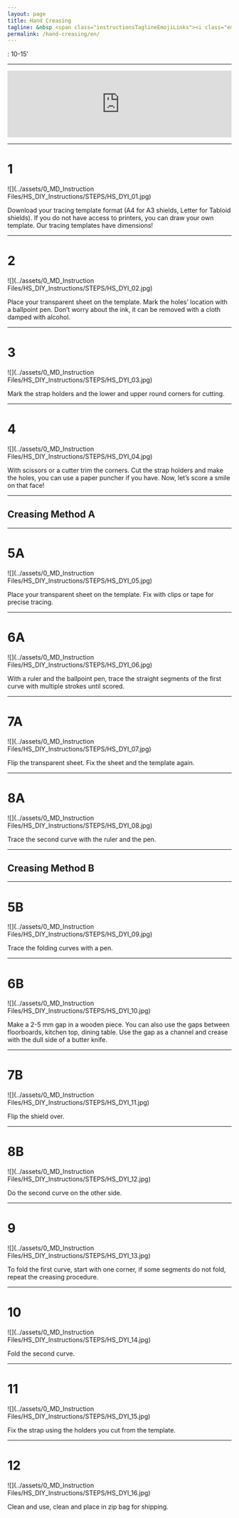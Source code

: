 ```yaml
---
layout: page
title: Hand Creasing
tagline: &nbsp <span class="instructionsTaglineEmojiLinks"><i class="em em-video_camera" aria-role="presentation" aria-label="VIDEO CAMERA"></i> <a href = "https://github.com/HappyShield/HappyShield/blob/master/TemplatesAndCNCFilesForScoringFoldingCutting/ShieldScoringFoldingCutting/DIYFromHome/SmileyFaceShieldCuttingTemplate_A4.pdf" ><i class="em em-triangular_ruler" aria-role="presentation" aria-label="TRIANGULAR RULER"></i></a></span>
permalink: /hand-creasing/en/
---
```


<i class="em em-timer_clock" aria-role="presentation" aria-label=""></i>: 10-15′

---

<script src="https://snapwidget.com/js/snapwidget.js"></script>
<iframe src="https://snapwidget.com/embed/810064" class="snapwidget-widget" allowtransparency="true" frameborder="0" scrolling="no" style="border:none; overflow:hidden;  width:100%; "></iframe>

---

# 1 

![](../assets/0_MD_Instruction Files/HS_DIY_Instructions/STEPS/HS_DYI_01.jpg)

Download your tracing template format (A4 for A3 shields, Letter for Tabloid shields). If you do not have access to printers, you can draw your own template. Our tracing templates have dimensions!

---

# 2

![](../assets/0_MD_Instruction Files/HS_DIY_Instructions/STEPS/HS_DYI_02.jpg)

Place your transparent sheet on the template. Mark the holes’ location with a ballpoint pen. Don’t worry about the ink, it can be removed with a cloth damped with alcohol. 

---

# 3

![](../assets/0_MD_Instruction Files/HS_DIY_Instructions/STEPS/HS_DYI_03.jpg)

Mark the strap holders and the lower and upper round corners for cutting.

---

# 4

![](../assets/0_MD_Instruction Files/HS_DIY_Instructions/STEPS/HS_DYI_04.jpg)

With scissors or a cutter trim the corners. Cut the strap holders and make the holes, you can use a paper puncher if you have. 
Now, let’s score a smile on that face!

---



## Creasing Method A

---

# 5A

![](../assets/0_MD_Instruction Files/HS_DIY_Instructions/STEPS/HS_DYI_05.jpg)

Place your transparent sheet on the template. Fix with clips or tape for precise tracing.

---

# 6A

![](../assets/0_MD_Instruction Files/HS_DIY_Instructions/STEPS/HS_DYI_06.jpg)

With a ruler and the ballpoint pen, trace the straight segments of the first curve with multiple strokes until scored. 

---

# 7A

![](../assets/0_MD_Instruction Files/HS_DIY_Instructions/STEPS/HS_DYI_07.jpg)

Flip the transparent sheet.  Fix the sheet and the template again.

---

# 8A

![](../assets/0_MD_Instruction Files/HS_DIY_Instructions/STEPS/HS_DYI_08.jpg)

Trace the second curve with the ruler and the pen.


---

## Creasing Method B

---

# 5B	

![](../assets/0_MD_Instruction Files/HS_DIY_Instructions/STEPS/HS_DYI_09.jpg)

Trace the folding curves with a pen.

---

# 6B

![](../assets/0_MD_Instruction Files/HS_DIY_Instructions/STEPS/HS_DYI_10.jpg)

Make a 2-5 mm gap in a wooden piece. You can also use the gaps between floorboards, kitchen top, dining table. Use the gap as a channel and crease with the dull side of a butter knife.

---

# 7B

![](../assets/0_MD_Instruction Files/HS_DIY_Instructions/STEPS/HS_DYI_11.jpg)

Flip the shield over.

---

# 8B

![](../assets/0_MD_Instruction Files/HS_DIY_Instructions/STEPS/HS_DYI_12.jpg)

Do the second curve on the other side. 

---

# 9

![](../assets/0_MD_Instruction Files/HS_DIY_Instructions/STEPS/HS_DYI_13.jpg)

To fold the first curve, start with one corner, if some segments do not fold, repeat the creasing procedure. 


---

# 10

![](../assets/0_MD_Instruction Files/HS_DIY_Instructions/STEPS/HS_DYI_14.jpg)

Fold the second curve.

---

# 11	

![](../assets/0_MD_Instruction Files/HS_DIY_Instructions/STEPS/HS_DYI_15.jpg)

Fix the strap using the holders you cut from the template.

---

# 12 

![](../assets/0_MD_Instruction Files/HS_DIY_Instructions/STEPS/HS_DYI_16.jpg)

Clean and use, clean and place in zip bag for shipping.




